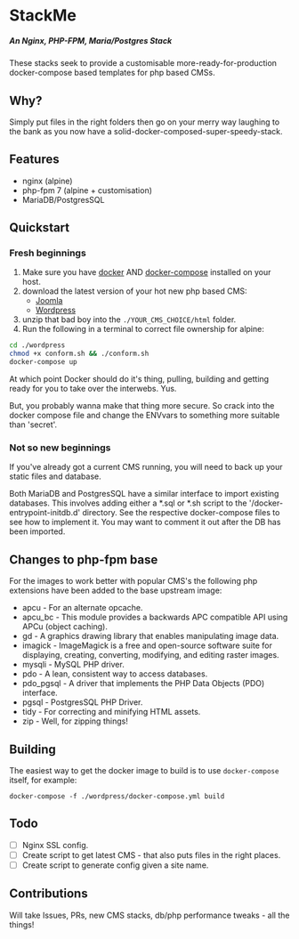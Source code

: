 # StackMe

##### An Nginx, PHP-FPM, Maria/Postgres Stack

These stacks seek to provide a customisable more-ready-for-production 
docker-compose based templates for php based CMSs.

## Why?
Simply put files in the right folders then go on your merry way laughing to the
bank as you now have a solid-docker-composed-super-speedy-stack.

## Features

* nginx (alpine)
* php-fpm 7 (alpine + customisation)
* MariaDB/PostgresSQL

## Quickstart
### Fresh beginnings

1. Make sure you have [docker][docker] AND [docker-compose][docker-compose] installed on your host.
2. download the latest version of your hot new php based CMS:
    * [Joomla](https://downloads.joomla.org/)
    * [Wordpress](https://wordpress.org/download/)
3. unzip that bad boy into the `./YOUR_CMS_CHOICE/html` folder.
4. Run the following in a terminal to correct file ownership for alpine:

```sh
cd ./wordpress
chmod +x conform.sh && ./conform.sh
docker-compose up
```

At which point Docker should do it's thing, pulling, building and getting ready
for you to take over the interwebs. Yus.

But, you probably wanna make that thing more secure. So crack into the docker
compose file and change the ENVvars to something more suitable than 'secret'.

### Not so new beginnings

If you've already got a current CMS running, you will need to back up your 
static files and database.

Both MariaDB and PostgresSQL have a similar interface to import existing
databases. This involves adding either a *.sql or *.sh script to the 
'/docker-entrypoint-initdb.d' directory. See the respective docker-compose files
to see how to implement it. You may want to comment it out after the DB has been
imported.

## Changes to php-fpm base
For the images to work better with popular CMS's the following php extensions 
have been added to the base upstream image:

* apcu - For an alternate opcache.
* apcu_bc - This module provides a backwards APC compatible API using APCu (object caching).
* gd - A graphics drawing library that enables manipulating image data.
* imagick - ImageMagick is a free and open-source software suite for displaying, creating, converting, modifying, and editing raster images.
* mysqli - MySQL PHP driver.
* pdo - A lean, consistent way to access databases.
* pdo_pgsql - A driver that implements the PHP Data Objects (PDO) interface.
* pgsql - PostgresSQL PHP Driver.
* tidy - For correcting and minifying HTML assets.
* zip - Well, for zipping things!

## Building

The easiest way to get the docker image to build is to use `docker-compose` itself, for example:

```shell
docker-compose -f ./wordpress/docker-compose.yml build
```

## Todo

- [ ] Nginx SSL config.
- [ ] Create script to get latest CMS - that also puts files in the right places.
- [ ] Create script to generate config given a site name.

## Contributions
Will take Issues, PRs, new CMS stacks, db/php performance tweaks - all the things!



[docker]: https://www.docker.com
[docker-compose]: https://docs.docker.com/compose/install/